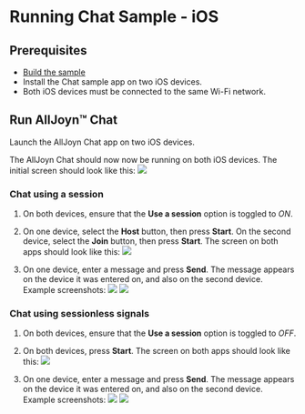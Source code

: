 # Running Chat Sample - iOS

## Prerequisites
* [Build the sample][build-ios-osx]
* Install the Chat sample app on two iOS devices.
* Both iOS devices must be connected to the same Wi-Fi network.

## Run AllJoyn&trade; Chat

Launch the AllJoyn Chat app on two iOS devices. 

The AllJoyn Chat should now now be running on both iOS devices. The initial screen should look like this: 
  ![][setup-screen]

### Chat using a session 

1. On both devices, ensure that the **Use a session** option is toggled to _ON_.

2. On one device, select the **Host** button, then press **Start**. 
On the second device, select the **Join** button, then press 
**Start**. The screen on both apps should look like this:
  ![][chat-screen]

3. On one device, enter a message and press **Send**. The message 
appears on the device it was entered on, and also on the second 
device. Example screenshots:
  ![][chat-device1-1]
  ![][chat-device2-1]  

### Chat using sessionless signals

1. On both devices, ensure that the **Use a session** option is toggled to _OFF_.
2. On both devices, press **Start**. The screen on both apps should look like this:
  ![][sls-chat-screen]

3. On one device, enter a message and press **Send**. The message 
appears on the device it was entered on, and also on the second device. 
Example screenshots:
  ![][sls-chat-device1-1]
  ![][sls-chat-device2-1]  

[setup-screen]: /files/develop/run-sample-apps/ios-chat-sample/setup-screen.png
[chat-screen]: /files/develop/run-sample-apps/ios-chat-sample/chat-screen.png
[chat-device1-1]: /files/develop/run-sample-apps/ios-chat-sample/chat-device1-1.png
[chat-device1-2]: /files/develop/run-sample-apps/ios-chat-sample/chat-device1-2.png
[chat-device2-1]: /files/develop/run-sample-apps/ios-chat-sample/chat-device2-1.png
[chat-device2-2]: /files/develop/run-sample-apps/ios-chat-sample/chat-device2-2.png
[sls-chat-device1-1]: /files/develop/run-sample-apps/ios-chat-sample/sls-chat-device1-1.png
[sls-chat-device2-1]: /files/develop/run-sample-apps/ios-chat-sample/sls-chat-device2-1.png
[sls-chat-screen]: /files/develop/run-sample-apps/ios-chat-sample/sls-chat-screen.png

[build-ios-osx]: /develop/building/ios-osx